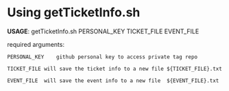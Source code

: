 # Using getTicketInfo.sh

**USAGE**: getTicketInfo.sh PERSONAL_KEY TICKET_FILE EVENT_FILE


required arguments:

	PERSONAL_KEY	github personal key to access private tag repo

	TICKET_FILE	will save the ticket info to a new file ${TICKET_FILE}.txt

	EVENT_FILE	will save the event info to a new file	${EVENT_FILE}.txt
